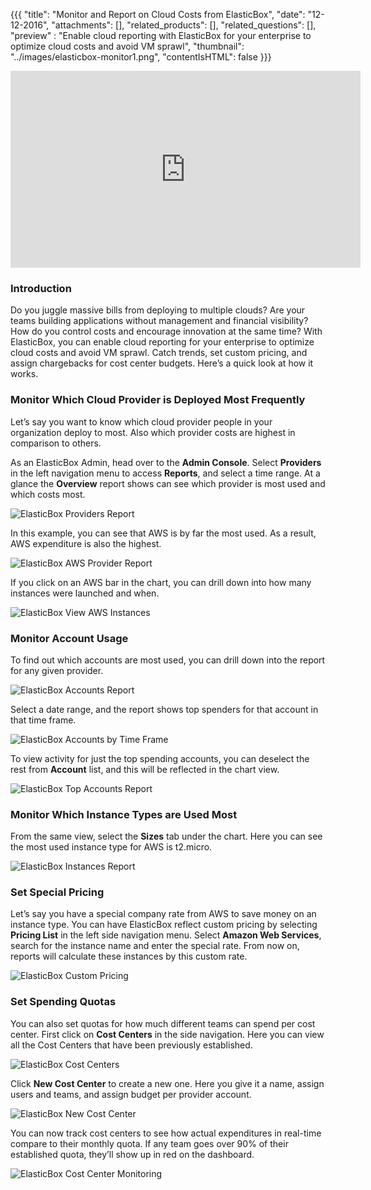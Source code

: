{{{
  "title": "Monitor and Report on Cloud Costs from ElasticBox",
  "date": "12-12-2016",
  "attachments": [],
  "related_products": [],
  "related_questions": [],
  "preview" : "Enable cloud reporting with ElasticBox for your enterprise to optimize cloud costs and avoid VM sprawl",
  "thumbnail": "../images/elasticbox-monitor1.png",
  "contentIsHTML": false
}}}

<iframe width="560" height="315" src="https://player.vimeo.com/video/111544299" frameborder="0" allowfullscreen></iframe>

### Introduction

Do you juggle massive bills from deploying to multiple clouds? Are your teams building applications without management and financial visibility? How do you control costs and encourage innovation at the same time? With ElasticBox, you can enable cloud reporting for your enterprise to optimize cloud costs and avoid VM sprawl. Catch trends, set custom pricing, and assign chargebacks for cost center budgets. Here’s a quick look at how it works.

### Monitor Which Cloud Provider is Deployed Most Frequently

Let’s say you want to know which cloud provider people in your organization deploy to most. Also which provider costs are highest in comparison to others.

As an ElasticBox Admin, head over to the **Admin Console**. Select **Providers** in the left navigation menu to access **Reports**, and select a time range. At a glance the **Overview** report shows can see which provider is most used and which costs most.

![ElasticBox Providers Report](../images/elasticbox-monitor1.png)

In this example, you can see that AWS is by far the most used. As a result, AWS expenditure is also the highest.

![ElasticBox AWS Provider Report](../images/elasticbox-monitor2.png)

If you click on an AWS bar in the chart, you can drill down into how many instances were launched and when.

![ElasticBox View AWS Instances](../images/elasticbox-monitor3.png)

### Monitor Account Usage

To find out which accounts are most used, you can drill down into the report for any given provider.

![ElasticBox Accounts Report](../images/elasticbox-monitor4.png)

Select a date range, and the report shows top spenders for that account in that time frame.

![ElasticBox Accounts by Time Frame](../images/elasticbox-monitor5.png)

To view activity for just the top spending accounts, you can deselect the rest from **Account** list, and this will be reflected in the chart view.

![ElasticBox Top Accounts Report](../images/elasticbox-monitor6.png)

### Monitor Which Instance Types are Used Most

From the same view, select the **Sizes** tab under the chart. Here you can see the most used instance type for AWS is t2.micro.

![ElasticBox Instances Report](../images/elasticbox-monitor7.png)

### Set Special Pricing

Let’s say you have a special company rate from AWS to save money on an instance type. You can have ElasticBox reflect custom pricing by selecting **Pricing List** in the left side navigation menu. Select **Amazon Web Services**, search for the instance name and enter the special rate. From now on, reports will calculate these instances by this custom rate.

![ElasticBox Custom Pricing](../images/elasticbox-monitor8.png)

### Set Spending Quotas

You can also set quotas for how much different teams can spend per cost center. First click on **Cost Centers** in the side navigation. Here you can view all the Cost Centers that have been previously established.

![ElasticBox Cost Centers](../images/elasticbox-monitor9.png)

Click **New Cost Center** to create a new one. Here you give it a name, assign users and teams, and assign budget per provider account.

![ElasticBox New Cost Center](../images/elasticbox-monitor10.png)

You can now track cost centers to see how actual expenditures in real-time compare to their monthly quota. If any team goes over 90% of their established quota, they’ll show up in red on the dashboard.

![ElasticBox Cost Center Monitoring](../images/elasticbox-monitor11.png)
